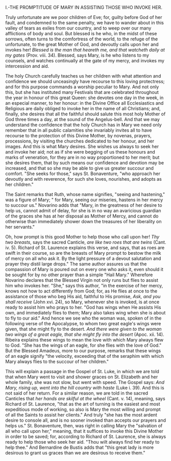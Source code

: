
I.-THE PROMPTITUDE OF MARY IN ASSISTING THOSE WHO INVOKE HER.

Truly unfortunate are we poor children of Eve; for, guilty before God of her fault, and condemned to the same penalty, we have to wander about in this valley of tears as exiles from our country, and to weep over our many afflictions of body and soul. But blessed is he who, in the midst of these sorrows, often turns to the comfortress of the world, to the refuge of the unfortunate, to the great Mother of God, and devoutly calls upon her and invokes her! *Blessed is the man that heareth me, and that watcheth daily at my gates* (Prov. viii. 34). Blessed, says Mary, is he who listens to my counsels, and watches continually at the gate of my mercy, and invokes my intercession and aid.

The holy Church carefully teaches us her children with what attention and confidence we should unceasingly have recourse to this loving protectress; and for this purpose commands a worship peculiar to Mary. And not only this, but she has instituted many Festivals that are celebrated throughout the year in honour of this great Queen: she devotes one day in the week, in an especial manner, to her honour: in the Divine Office all Ecclesiastics and Religious are daily obliged to invoke her in the name of all Christians; and, finally, she desires that all the faithful should salute this most holy Mother of God three times a day, at the sound of the Angelus-bell. And that we may understand the confidence that the holy Church has in Mary we need only remember that in all public calamities she invariably invites all to have recourse to the protection of this Divine Mother, by novenas, prayers, processions, by visiting the churches dedicated to her honour, and her images. And this is what Mary desires. She wishes us always to seek her and invoke her aid; not as if she were begging of us these honours and marks of veneration, for they are in no way proportioned to her merit; but she desires them, that by such means our confidence and devotion may be increased, and that so she may be able to give us greater succour and comfort. \"She seeks for those,\" says St. Bonaventure, \"who approach her devoutly and with reverence, for such she loves, nourishes, and adopts as her children.\"

The Saint remarks that Ruth, whose name signifies, \"seeing and hastening,\" was a figure of Mary; \" for Mary, seeing our miseries, hastens in her mercy to succour us.\" Novarino adds that \"Mary, in the greatness of her desire to help us, cannot admit of delay, for she is in no way an avaricious guardian of the graces she has at her disposal as Mother of Mercy, and cannot do otherwise than immediately shower down the treasures of her liberality on her servants.\"

Oh, how prompt is this good Mother to help those who call upon her! *Thy two breasts*, says the sacred Canticle, *are like two roes that are twins* (Cant. iv. 5). Richard of St. Laurence explains this verse, and says, that as roes are swift in their course, so are the breasts of Mary prompt to bestow the milk of mercy on all who ask it. By the light pressure of a devout salutation and prayer they distil large drops.\" The same author assures us that the compassion of Mary is poured out on every one who asks it, even should it be sought for by no other prayer than a simple \"Hail Mary.\" Wherefore Novarino declares that the Blessed Virgin not only runs but flies to assist him who invokes her. \"She,\" says this author, \"in the exercise of her mercy, knows not how to act differently from God; for, as He flies at once to the assistance of those who beg His aid, faithful to His promise, *Ask, and you shall receive* (John xvi. 24), so Mary, whenever she is invoked, is at once ready to assist him who prays to her. \"God has wings when He assists His own, and immediately flies to them; Mary also takes wing when she is about to fly to our aid.\" And hence we see who the woman was, spoken of in the following verse of the Apocalypse, to whom two great eagle\'s wings were given, that she might fly to the desert. *And there were given to the woman two wings of a great eagle, that she might fly into the desert* (Apoc. xii. 14). Ribeira explains these wings to mean the love with which Mary always flew to God. \"She has the wings of an eagle, for she flies with the love of God.\" But the Blessed Amadeus, more to our purpose, remarks that these wings of an eagle signify \"the velocity, exceeding that of the seraphim with which Mary always flies to the succour of her children.\"

This will explain a passage in the Gospel of St. Luke, in which we are told that when Mary went to visit and shower graces on St. Elizabeth and her whole family, she was not slow, but went with speed. The Gospel says: *And Mary, rising up, went into the hill country with haste* (Luke i. 39). And this is not said of her return. For a similar reason, we are told in the sacred Canticles that *her hands are skilful at the wheel* (Cant. v. 14), meaning, says Richard of St. Laurence, \"that as the art of turning is the easiest and most expeditious mode of working, so also is Mary the most willing and prompt of all the Saints to assist her clients.\" And truly \"she has the most ardent desire to console all, and is no sooner invoked than accepts our prayers and helps us.\" St. Bonaventure, then, was right in calling Mary the \"salvation of all who call upon her,\" meaning, that it suffices to invoke this Divine Mother in order to be saved; for, according to Richard of St. Laurence, she is always ready to help those who seek her aid. \"Thou wilt always find her ready to help thee.\" And Bernardine de Bustis adds that \"this great lady is more desirous to grant us graces than we are desirous to receive them.\"

